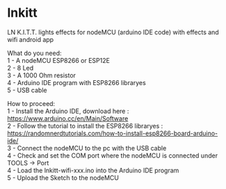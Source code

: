 # lnkitt
LN K.I.T.T. lights effects for nodeMCU (arduino IDE code) with effects and wifi android app

What do you need:<br>
1 - A nodeMCU ESP8266 or ESP12E<br>
2 - 8 Led<br>
3 - A 1000 Ohm resistor<br>
4 - Arduino IDE program with ESP8266 libraryes<br>
5 - USB cable<br>

How to proceed:<br>
1 - Install the Arduino IDE, download here : https://www.arduino.cc/en/Main/Software <br>
2 - Follow the tutorial to install the ESP8266 libraryes : https://randomnerdtutorials.com/how-to-install-esp8266-board-arduino-ide/<br>
3 - Connect the nodeMCU to the pc with the USB cable <br>
4 - Check and set the COM port where the nodeMCU is connected under TOOLS -> Port <br>
4 - Load the lnkitt-wifi-xxx.ino into the Arduino IDE program <br>
5 - Upload the Sketch to the nodeMCU <br>
